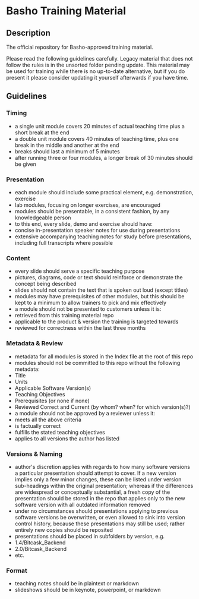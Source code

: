Basho Training Material
=======================

## Description

The official repository for Basho-approved training material.

Please read the following guidelines carefully. Legacy material that does not follow the rules is in the unsorted folder pending update. This material may be used for training while there is no up-to-date alternative, but if you do present it please consider updating it yourself afterwards if you have time.

## Guidelines

### Timing

+ a single unit module covers 20 minutes of actual teaching time plus a short break at the end
+ a double unit module covers 40 minutes of teaching time, plus one break in the middle and another at the end
+ breaks should last a minimum of 5 minutes
+ after running three or four modules, a longer break of 30 minutes should be given

### Presentation

+ each module should include some practical element, e.g. demonstration, exercise
+ lab modules, focusing on longer exercises, are encouraged
+ modules should be presentable, in a consistent fashion, by any knowledgeable person
+ to this end, every slide, demo and exercise should have:
 + concise in-presentation speaker notes for use during presentations
 + extensive accompanying teaching notes for study before presentations, including full transcripts where possible

### Content

+ every slide should serve a specific teaching purpose
+ pictures, diagrams, code or text should reinforce or demonstrate the concept being described
+ slides should not contain the text that is spoken out loud (except titles)
+ modules may have prerequisites of other modules, but this should be kept to a minimum to allow trainers to pick and mix effectively
+ a module should not be presented to customers unless it is:
 + retrieved from this training material repo
 + applicable to the product & version the training is targeted towards
 + reviewed for correctness within the last three months

### Metadata & Review

+ metadata for all modules is stored in the Index file at the root of this repo
+ modules should not be committed to this repo without the following metadata:
 + Title
 + Units
 + Applicable Software Version(s)
 + Teaching Objectives
 + Prerequisites (or none if none)
 + Reviewed Correct and Current (by whom? when? for which version(s)?)
+ a module should not be approved by a reviewer unless it:
 + meets all the above criteria
 + is factually correct
 + fulfills the stated teaching objectives
 + applies to all versions the author has listed

### Versions & Naming

+ author's discretion applies with regards to how many software versions a particular presentation should attempt to cover. If a new version implies only a few minor changes, these can be listed under version sub-headings within the original presentation; whereas if the differences are widespread or conceptually substantial, a fresh copy of the presentation should be stored in the repo that applies only to the new software version with all outdated information removed
+ under no circumstances should presentations applying to previous software versions be overwritten, or even allowed to sink into version control history, because these presentations may still be used; rather entirely new copies should be reposited
+ presentations should be placed in subfolders by version, e.g.
 + 1.4/Bitcask_Backend
 + 2.0/Bitcask_Backend
 + etc.

### Format

+ teaching notes should be in plaintext or markdown
+ slideshows should be in keynote, powerpoint, or markdown
